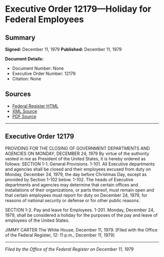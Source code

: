 # Executive Order 12179—Holiday for Federal Employees

## Summary

**Signed:** December 11, 1979
**Published:** December 11, 1979

**Document Details:**
- Document Number: None
- Executive Order Number: 12179
- Citation: None

## Sources
- [Federal Register HTML](https://www.presidency.ucsb.edu/documents/executive-order-12179-holiday-for-federal-employees)
- [XML Source](None)
- [PDF Source](None)

---

## Executive Order 12179

PROVIDING FOR THE CLOSING OF
GOVERNMENT DEPARTMENTS AND
AGENCIES ON MONDAY, DECEMBER 24, 1979
By virtue of the authority vested in me as President of the United States, it is hereby ordered as follows:
SECTION 1-1. General Provisions.
1-101. All Executive departments and agencies shall be closed and their employees excused from duty on Monday, December 24, 1979, the day before Christmas Day, except as provided by Section 1-102 below.
1-102. The heads of Executive departments and agencies may determine that certain offices and installations of their organizations, or parts thereof, must remain open and that certain employees must report for duty on December 24, 1979, for reasons of national security or defense or for other public reasons.

SECTION 1-2. Pay and leave for Employees.
1-201. Monday, December 24, 1979, shall be considered a holiday for the purposes of the pay and leave of employees of the United States.

JIMMY CARTER
The White House,
December 11, 1979.
[Filed with the Office of the Federal Register, 12: 11 p.m., December 11, 1979]

---

*Filed by the Office of the Federal Register on December 11, 1979*
